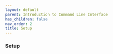 ```yaml
---
layout: default
parent: Introduction to Command Line Interface
has_children: false
nav_order: 2
title: Setup
---
```


### Setup
